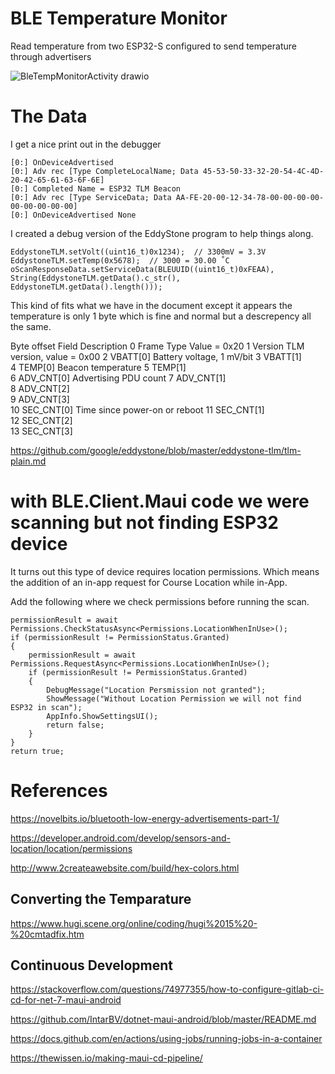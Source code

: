 # BLE Temperature Monitor 

Read temperature from two ESP32-S configured to send temperature through advertisers 

![BleTempMonitorActivity drawio](https://github.com/user-attachments/assets/1bb67647-aff7-4585-ac7c-845b152fb08c)



# The Data 

I get a nice print out in the debugger 

    [0:] OnDeviceAdvertised
    [0:] Adv rec [Type CompleteLocalName; Data 45-53-50-33-32-20-54-4C-4D-20-42-65-61-63-6F-6E]
    [0:] Completed Name = ESP32 TLM Beacon
    [0:] Adv rec [Type ServiceData; Data AA-FE-20-00-12-34-78-00-00-00-00-00-00-00-00-00]
    [0:] OnDeviceAdvertised None

I created a debug version of the EddyStone program to help things along. 

    EddystoneTLM.setVolt((uint16_t)0x1234);  // 3300mV = 3.3V
    EddystoneTLM.setTemp(0x5678);  // 3000 = 30.00 ˚C
    oScanResponseData.setServiceData(BLEUUID((uint16_t)0xFEAA), String(EddystoneTLM.getData().c_str(), EddystoneTLM.getData().length()));

This kind of fits what we have in the document except it appears the temperature is only 1 byte which is fine and normal but a descrepency all the same. 

Byte offset 	Field 	Description
0 	Frame Type 	Value = 0x20
1 	Version 	TLM version, value = 0x00
2 	VBATT[0] 	Battery voltage, 1 mV/bit
3 	VBATT[1] 	
4 	TEMP[0] 	Beacon temperature
5 	TEMP[1] 	
6 	ADV_CNT[0] 	Advertising PDU count
7 	ADV_CNT[1] 	
8 	ADV_CNT[2] 	
9 	ADV_CNT[3] 	
10 	SEC_CNT[0] 	Time since power-on or reboot
11 	SEC_CNT[1] 	
12 	SEC_CNT[2] 	
13 	SEC_CNT[3] 	



https://github.com/google/eddystone/blob/master/eddystone-tlm/tlm-plain.md


# with BLE.Client.Maui code we were scanning but not finding ESP32 device 

It turns out this type of device requires location permissions. Which means the addition of an in-app request for Course Location while in-App. 

Add the following where we check permissions before running the scan. 

    permissionResult = await Permissions.CheckStatusAsync<Permissions.LocationWhenInUse>();
    if (permissionResult != PermissionStatus.Granted)
    {
        permissionResult = await Permissions.RequestAsync<Permissions.LocationWhenInUse>();
        if (permissionResult != PermissionStatus.Granted)
        {
            DebugMessage("Location Persmission not granted");
            ShowMessage("Without Location Permission we will not find ESP32 in scan");
            AppInfo.ShowSettingsUI();
            return false;
        }
    }
    return true;


# References 

https://novelbits.io/bluetooth-low-energy-advertisements-part-1/

https://developer.android.com/develop/sensors-and-location/location/permissions

http://www.2createawebsite.com/build/hex-colors.html

## Converting the Temparature 

https://www.hugi.scene.org/online/coding/hugi%2015%20-%20cmtadfix.htm

## Continuous Development

https://stackoverflow.com/questions/74977355/how-to-configure-gitlab-ci-cd-for-net-7-maui-android

https://github.com/IntarBV/dotnet-maui-android/blob/master/README.md

https://docs.github.com/en/actions/using-jobs/running-jobs-in-a-container

https://thewissen.io/making-maui-cd-pipeline/
